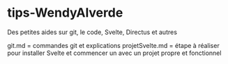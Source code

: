 # tips-WendyAlverde
Des petites aides sur git, le code, Svelte, Directus et autres

git.md = commandes git et explications
projetSvelte.md = étape à réaliser pour installer Svelte et commencer un avec un projet propre et fonctionnel
